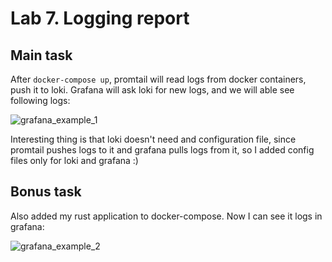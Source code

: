 # Lab 7. Logging report

## Main task

After `docker-compose up`, promtail will read logs from docker containers, push it to loki. Grafana will ask loki for new logs, and we will able see following logs:

![grafana_example_1](https://i.imgur.com/CUuw0bV.png)

Interesting thing is that loki doesn't need and configuration file, since promtail pushes logs to it and grafana pulls logs from it, so I added config files only for loki and grafana :)

## Bonus task

Also added my rust application to docker-compose. Now I can see it logs in grafana:

![grafana_example_2](https://i.imgur.com/C1vqq7q.png)
